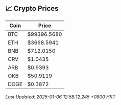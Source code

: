 ## 📈 Crypto Prices

| Coin | Price |
| ---- | ----- |
| BTC | $99396.5680 |
| ETH | $3668.5941 |
| BNB | $712.0150 |
| CRV | $1.0435 |
| ARB | $0.9393 |
| OKB | $50.9119 |
| DOGE | $0.3872 |

_Last Updated: 2025-01-06 12:58:12.245 +0800 HKT_